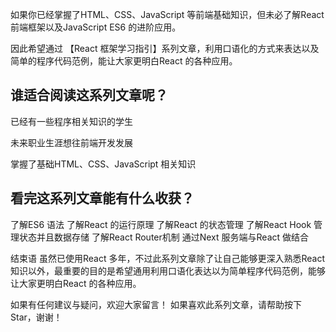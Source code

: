 如果你已经掌握了HTML、CSS、JavaScript 等前端基础知识，但未必了解React 前端框架以及JavaScript ES6 的进阶应用。

因此希望通过 【React 框架学习指引】系列文章，利用口语化的方式来表达以及简单的程序代码范例，能让大家更明白React 的各种应用。

## 谁适合阅读这系列文章呢？

已经有一些程序相关知识的学生

未来职业生涯想往前端开发发展

掌握了基础HTML、CSS、JavaScript 相关知识

## 看完这系列文章能有什么收获？

了解ES6 语法
了解React 的运行原理
了解React 的状态管理
了解React Hook 管理状态并且数据存储
了解React Router机制
通过Next 服务端与React 做结合

结束语
虽然已使用React 多年，不过此系列文章除了让自己能够更深入熟悉React知识以外，最重要的目的是希望通用利用口语化表达以为简单程序代码范例，能够让大家更明白React 的各种应用。

如果有任何建议与疑问，欢迎大家留言！
如果喜欢此系列文章，请帮助按下Star，谢谢！